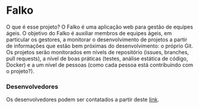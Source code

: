 # Falko

O que é esse projeto?
O Falko é uma aplicação web para gestão de equipes ágeis. O objetivo do Falko é auxiliar membros de equipes ágeis, em particular os gestores, a monitorar o desenvolvimento de projetos a partir de informações que estão bem próximas do desenvolvimento: o próprio Git. Os projetos serão monitorados em nívels de repositório (issues, branches, pull requests), a nível de boas práticas (testes, análise estática de código, Docker) e a um nível de pessoas (como cada pessoa está contribuindo com o projeto?).

### Desenvolvedores

Os desenvolvedores podem ser contatados a partir deste [link](https://github.com/fga-gpp-mds/2018.1-Grupo2/wiki).
